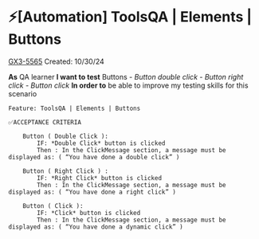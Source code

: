 # ⚡️[Automation] ToolsQA | Elements | Buttons

[GX3-5565](https://upexgalaxy47.atlassian.net/browse/GX3-5565) Created: 10/30/24

**As**  QA learner
**I want to test** Buttons
    *- Button double click*
    *- Button right click*
    *- Button click*
**In order to** be able to improve my testing skills for this scenario

```feature
Feature: ToolsQA | Elements | Buttons

✅ACCEPTANCE CRITERIA

    Button ( Double Click ):
        IF: *Double Click* button is clicked
        Then : In the ClickMessage section, a message must be displayed as: ( “You have done a double click” )

    Button ( Right Click ) :
        IF: *Right Click* button is clicked
        Then : In the ClickMessage section, a message must be displayed as: ( “You have done a right click” )

    Button ( Click ):
        IF: *Click* button is clicked
        Then : In the ClickMessage section, a message must be displayed as: ( “You have done a dynamic click” )
